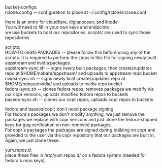 bucket-configs:  
rclone.config -- configuration to place at ~/.config/rclone/rclone.conf  

there is an entry for cloudflare, digitalocean, and linode  
You will need to fill in your own keys and endpoints  
we use buckets to host our repositories. scripts/ are used to sync those repositories.  

scripts:  
HOW-TO-SIGN-PACKAGES -- please follow this before using any of the scripts. It is required to perform the steps in this file for signing newly built appstream and nvidia packages.  
appstream-sync.sh -- signs newly built packages, then creates/updates repo at $HOME/nobara/appstream/ and uploads to appstream repo bucket  
nvidia-sync.sh -- signs newly built creates/updates repo at $HOME/nobara/nvidia/ and uploads to nvidia repo bucket  
fedora-sync.sh -- clones fedora repos, removes packages we modify via our copr versions, uploads modified fedora repos to buckets  
baseos-sync.sh -- clones our copr repos, uploads copr repos to buckets  

fedora and baseos(copr) don't need package signing.  
For fedora's packages we don't modify anything, we just remove the packages we replace with copr versions and just clone the fedora-shipped keys for gpg verification on non-removed packages.  
For copr's packages the packages are signed during building on copr and provided to the user via the copr repository that our packages are built in. Again, we just clone these.  

yum.repos.d:  
place these files in /etc/yum.repos.d/ on a fedora system (needed for fedora's repo keys).  

